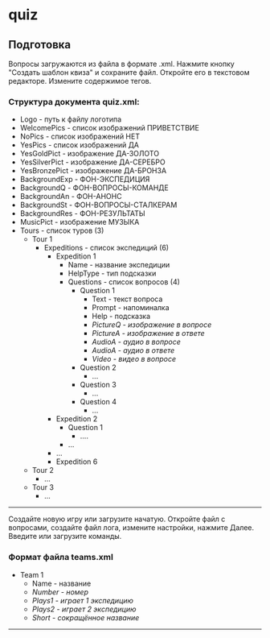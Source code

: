 # quiz

## Подготовка
Вопросы загружаются из файла в формате .xml. Нажмите кнопку "Создать шаблон квиза" и сохраните файл. Откройте его в текстовом редакторе. Измените содержимое тегов.
### Структура документа quiz.xml:
* Logo - путь к файлу логотипа 
* WelcomePics - список изображений ПРИВЕТСТВИЕ
* NoPics - список изображений НЕТ
* YesPics - список изображений ДА
* YesGoldPict - изображение ДА-ЗОЛОТО
* YesSilverPict - изображение ДА-СЕРЕБРО
* YesBronzePict - изображение ДА-БРОНЗА
* BackgroundExp - ФОН-ЭКСПЕДИЦИЯ
* BackgroundQ - ФОН-ВОПРОСЫ-КОМАНДЕ
* BackgroundAn - ФОН-АНОНС
* BackgroundSt - ФОН-ВОПРОСЫ-СТАЛКЕРАМ
* BackgroundRes - ФОН-РЕЗУЛЬТАТЫ
* MusicPict - изображение МУЗЫКА
* Tours - список туров (3)
  * Tour 1
    * Expeditions - список экспедиций (6)
      * Expedition 1 
        * Name - название экспедиции
        * HelpType - тип подсказки
        * Questions - список вопросов (4)
          * Question 1 
            * Text - текст вопроса
            * Prompt - напоминалка
            * Help - подсказка
            * _PictureQ - изображение в вопросе_
            * _PictureA - изображение в ответе_
            * _AudioA - аудио в вопросе_
            * _AudioA - аудио в ответе_
            * _Video - видео в вопросе_
          * Question 2
            * ...
          * Question 3
            * ...
          * Question 4
            * ...
      * Expedition 2
        * Question 1
          * ....
        * ...
      * ...
      * Expedition 6
  * Tour 2
    * ...
  * Tour 3
    * ...
      
---
Создайте новую игру или загрузите начатую.
Откройте файл с вопросами, создайте файл лога, измените настройки, нажмите Далее.
Введите или загрузите команды.
### Формат файла teams.xml
* Team 1
  * Name - название
  * _Number - номер_
  * _Plays1 - играет 1 экспедицию_
  * _Plays2 - играет 2 экспедицию_
  * _Short - сокращённое название_
  
---
